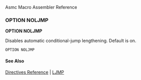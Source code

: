 Asmc Macro Assembler Reference

### OPTION NOLJMP

**OPTION NOLJMP**

Disables automatic conditional-jump lengthening. Default is on.

    OPTION NOLJMP

#### See Also

[Directives Reference](readme.md) | [LJMP](opt_ljmp.md)